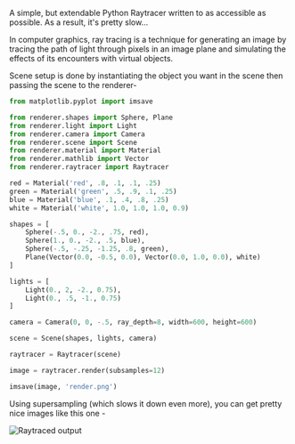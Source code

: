 A simple, but extendable Python Raytracer written to as accessible as possible.  As a result, it's pretty slow...

In computer graphics, ray tracing is a technique for generating an image by tracing the path of
light through pixels in an image plane and simulating the effects of its encounters with virtual objects.


Scene setup is done by instantiating the object you want in the scene then passing the scene to the renderer-

```python
from matplotlib.pyplot import imsave

from renderer.shapes import Sphere, Plane
from renderer.light import Light
from renderer.camera import Camera
from renderer.scene import Scene
from renderer.material import Material
from renderer.mathlib import Vector
from renderer.raytracer import Raytracer

red = Material('red', .8, .1, .1, .25)
green = Material('green', .5, .9, .1, .25)
blue = Material('blue', .1, .4, .8, .25)
white = Material('white', 1.0, 1.0, 1.0, 0.9)

shapes = [
    Sphere(-.5, 0., -2., .75, red),
    Sphere(1., 0., -2., .5, blue),
    Sphere(-.5, -.25, -1.25, .8, green),
    Plane(Vector(0.0, -0.5, 0.0), Vector(0.0, 1.0, 0.0), white)
]

lights = [
    Light(0., 2, -2., 0.75),
    Light(0., .5, -1., 0.75)
]

camera = Camera(0, 0, -.5, ray_depth=8, width=600, height=600)

scene = Scene(shapes, lights, camera)

raytracer = Raytracer(scene)

image = raytracer.render(subsamples=12)

imsave(image, 'render.png')


```

Using supersampling (which slows it down even more), you can get pretty nice images like this one -

![Raytraced output](http://fs.tjwakeham.com/tropofy/_demo_output.png)
